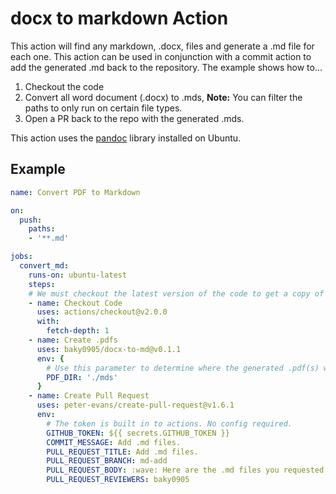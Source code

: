 # docx to markdown Action	

This action will find any markdown, .docx, files and generate a .md file for each one. This action can be used in conjunction with a commit action to add the generated .md back to the repository. The example shows how to...

1. Checkout the code 
2. Convert all word document (.docx) to .mds, **Note:** You can filter the paths to only run on certain file types.
3. Open a PR back to the repo with the generated .mds. 

This action uses the [pandoc](https://pandoc.org/) library installed on Ubuntu.

## Example
```yaml
name: Convert PDF to Markdown

on:
  push:
    paths:
    - '**.md'

jobs:
  convert_md: 
    runs-on: ubuntu-latest
    steps:
    # We must checkout the latest version of the code to get a copy of all .md files
    - name: Checkout Code
      uses: actions/checkout@v2.0.0
      with:
        fetch-depth: 1
    - name: Create .pdfs
      uses: baky0905/docx-to-md@v0.1.1
      env: {
        # Use this parameter to determine where the generated .pdf(s) will be stored.
        PDF_DIR: './mds'
      }
    - name: Create Pull Request
      uses: peter-evans/create-pull-request@v1.6.1
      env:
        # The token is built in to actions. No config required.
        GITHUB_TOKEN: ${{ secrets.GITHUB_TOKEN }}
        COMMIT_MESSAGE: Add .md files.
        PULL_REQUEST_TITLE: Add .md files.
        PULL_REQUEST_BRANCH: md-add
        PULL_REQUEST_BODY: :wave: Here are the .md files you requested.
        PULL_REQUEST_REVIEWERS: baky0905
```      
